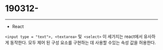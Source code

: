 # 190312-

---

* React

`<input type = "text">, <textarea>` 및` <select>` 이 세가지는 react에서 유사하게 동작한다. 
모두 제어 된 구성 요소를 구현하는 데 사용할 수있는 속성 값을 허용한다.